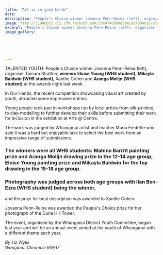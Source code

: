 ```yaml
---
title: "Art is in good hands"
date: 
description: "People's Choice winner Jovanna Penn-Reina (left), organiser Tamara Stratton, winners Eloise Young (WHS student), Mikayla Baldwin (WHS student), Xanthe Cohen & Aranga Molijn (WHS student) at the awards"
image: http://c1940652.r52.cf0.rackcdn.com/59c4746db8d39a191700002c/eloise-young-Molihn-9-Sept-chron.jpg
excerpt: "People's Choice winner Jovanna Penn-Reina (left), organiser Tamara Stratton, winners Eloise Young (WHS student), Mikayla Baldwin (WHS student), Xanthe Cohen and Aranga Molijn (WHS student) at the awards night last week."
image_gallery:
    
    
    
    
    
---
```


<p><span>TALENTED YOUTH: People's Choice winner Jovanna Penn-Reina (left), organiser Tamara Stratton, <strong>winners Eloise Young (WHS student), Mikayla Baldwin (WHS student)</strong>, Xanthe Cohen and <strong>Aranga Molijn (WHS student)</strong>&nbsp;at the awards night last week.</span></p>
<p class="element element-paragraph">In Our Hands, the recent competition showcasing visual art created by youth, attracted some impressive entries.</p>
<p class="element element-paragraph">Young people took part in workshops run by local artists from silk-printing to clay-modelling to further develop their skills before submitting their work for inclusion in the exhibition at Arts @ Centre.</p>
<p class="element element-paragraph">The work was judged by Whanganui artist and teacher Maria Fredette who said it was a hard but enjoyable task to select the best work from an impressive range of submissions.</p>
<h3 class="element element-paragraph">The winners were all WHS students: Mahina Barritt painting prize and Aranga Molijn drawing prize in the 12-14 age group, Eloise Young painting prize and Mikayla Baldwin for the top drawing in the 15-18 age group.</h3>
<h3 class="element element-paragraph">Photography was judged across both age groups with Ilan Ben-Ezra (WHS student) being the winner,</h3>
<p class="element element-paragraph">and the prize for best description was awarded to Xanthe Cohen.</p>
<p class="element element-paragraph">Jovanna Penn-Reina was awarded the People's Choice prize for her photograph of the Durie Hill Tower.</p>
<p class="element element-paragraph">The event, organised by the Whanganui District Youth Committee, began last year and will be an annual event aimed at the youth of Whanganui with a different theme each year.</p>
<p class="element element-paragraph"><em>By Liz Wylie</em><br /><em>Wanganui Chronicle 9/9/17</em></p>

